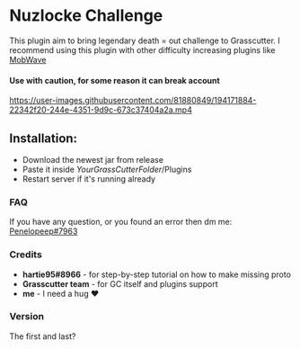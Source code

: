 # Nuzlocke Challenge
This plugin aim to bring legendary death = out challenge to Grasscutter.
I recommend using this plugin with other difficulty increasing plugins like [MobWave](https://github.com/NotThorny/MobWave)

#### Use with caution, for some reason it can break account
https://user-images.githubusercontent.com/81880849/194171884-22342f20-244e-4351-9d9c-673c37404a2a.mp4


## Installation:

- Download the newest jar from release
- Paste it inside *YourGrassCutterFolder*/Plugins
- Restart server if it's running already

### FAQ

If you have any question, or you found an error then dm me: <a href="https://discord.com/users/276265598508466176">Penelopeep#7963</a>

### Credits
- **hartie95#8966** - for step-by-step tutorial on how to make missing proto
- **Grasscutter team** - for GC itself and plugins support
- **me** - I need a hug ♥

### Version
The first and last?
